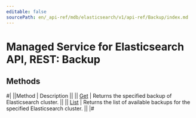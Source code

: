 ```yaml
---
editable: false
sourcePath: en/_api-ref/mdb/elasticsearch/v1/api-ref/Backup/index.md
---
```


# Managed Service for Elasticsearch API, REST: Backup

## Methods

#|
||Method | Description ||
|| [Get](get.md) | Returns the specified backup of Elasticsearch cluster. ||
|| [List](list.md) | Returns the list of available backups for the specified Elasticsearch cluster. ||
|#